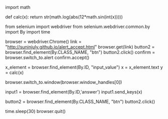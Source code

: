 import math

def calc(x):
  return str(math.log(abs(12*math.sin(int(x)))))

from selenium import webdriver
from selenium.webdriver.common.by import By
import time

browser = webdriver.Chrome()
link = "http://suninjuly.github.io/alert_accept.html"
browser.get(link)
button2 = browser.find_element(By.CLASS_NAME, "btn")
button2.click()
confirm = browser.switch_to.alert
confirm.accept()

x_element = browser.find_element(By.ID, "input_value")
x = x_element.text
y = calc(x)

browser.switch_to.window(browser.window_handles[0])

input1 = browser.find_element(By.ID,'answer')
input1.send_keys(x)

button2 = browser.find_element(By.CLASS_NAME, "btn")
button2.click()

time.sleep(30)
browser.quit()

